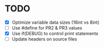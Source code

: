 # TODO

- [x] Optimize variable data sizes (16int vs 8int)
- [ ] Use #define for PR2 & PR3 values
- [x] Use if(DEBUG) to control print statements
- [ ] Update headers on source files
